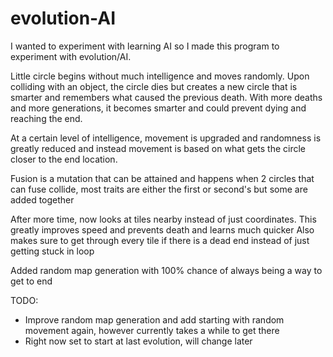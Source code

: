 # evolution-AI
  I wanted to experiment with learning AI so I made this program to experiment with evolution/AI.

  Little circle begins without much intelligence and moves randomly. Upon colliding with an object, the circle dies but creates
a new circle that is smarter and remembers what caused the previous death. With more deaths and more generations, it becomes smarter
 and could prevent dying and reaching the end.

 At a certain level of intelligence, movement is upgraded and randomness is greatly reduced and instead movement is based on what gets
 the circle closer to the end location.

 Fusion is a mutation that can be attained and happens when 2 circles that can fuse collide, most traits are either the first or second's
 but some are added together

 After more time, now looks at tiles nearby instead of just coordinates. This greatly improves speed and prevents death and learns much quicker
 Also makes sure to get through every tile if there is a dead end instead of just getting stuck in loop

 Added random map generation with 100% chance of always being a way to get to end

   TODO:
* Improve random map generation and add starting with random movement again, however currently takes a while to get there
* Right now set to start at last evolution, will change later